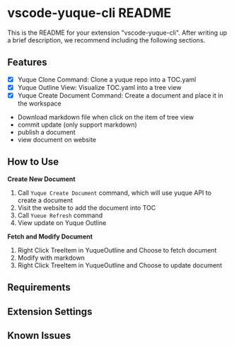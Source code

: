 # vscode-yuque-cli README

This is the README for your extension "vscode-yuque-cli". After writing up a brief description, we recommend including the following sections.

## Features

* [x] Yuque Clone Command: Clone a yuque repo into a TOC.yaml
* [x] Yuque Outline View: Visualize TOC.yaml into a tree view
* [x] Yuque Create Document Command: Create a document and place it in the workspace
* Download markdown file when click on the item of tree view
* commit update (only support markdown)
* publish a document
* view document on website

## How to Use

**Create New Document**

1. Call `Yuque Create Document` command, which will use yuque API to create a document
2. Visit the website to add the document into TOC
3. Call `Yueue Refresh` command
4. View update on Yuque Outline

**Fetch and Modify Document** 
1. Right Click TreeItem in YuqueOutline and Choose to fetch document
2. Modify with markdown
3. Right Click TreeItem in YuqueOutline and Choose to update document

## Requirements

## Extension Settings

## Known Issues

